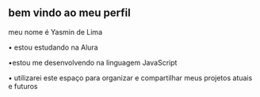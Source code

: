 ## bem vindo ao meu perfil 

meu nome é Yasmin de Lima 

• estou estudando na Alura                

•estou me desenvolvendo na linguagem JavaScript     

• utilizarei este espaço para organizar e compartilhar meus projetos atuais e futuros

<!--
**F3neco/F3neco** is a ✨ _special_ ✨ repository because its `README.md` (this file) appears on your GitHub profile.

Here are some ideas to get you started:

- 🔭 I’m currently working on ...
- 🌱 I’m currently learning ...
- 👯 I’m looking to collaborate on ...
- 🤔 I’m looking for help with ...
- 💬 Ask me about ...
- 📫 How to reach me: ...
- 😄 Pronouns: ...
- ⚡ Fun fact: ...
-->
